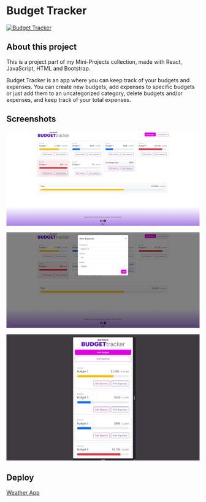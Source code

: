 # Budget Tracker

[![Budget Tracker](./public/img/budgettracker_project-thumbnail.svg)](https://ftbudgettracker.vercel.app/)

## About this project

This is a project part of my Mini-Projects collection, made with React, JavaScript, HTML and Bootstrap.

Budget Tracker is an app where you can keep track of your budgets and expenses. You can create new budgets, add expenses to specific budgets or just add them to an uncategorized category, delete budgets and/or expenses, and keep track of your total expenses.

## Screenshots

![Screenshot](./public/img/screenshots/budgettracker_project-screenshots-1.png)

![Screenshot](./public/img/screenshots/budgettracker_project-screenshots-2.png)

![Screenshot](./public/img/screenshots/budgettracker_project-screenshots-3.png)

## Deploy

[Weather App](https://ftbudgettracker.vercel.app/)